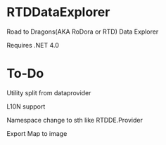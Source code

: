 RTDDataExplorer
===============

Road to Dragons(AKA RoDora or RTD) Data Explorer

Requires .NET 4.0

To-Do
===============

Utility split from dataprovider

L10N support

Namespace change to sth like RTDDE.Provider

Export Map to image